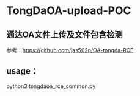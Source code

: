 # TongDaOA-upload-POC
## 通达OA文件上传及文件包含检测
参考：https://github.com/jas502n/OA-tongda-RCE

## usage：
python3 tongdaoa_rce_common.py
